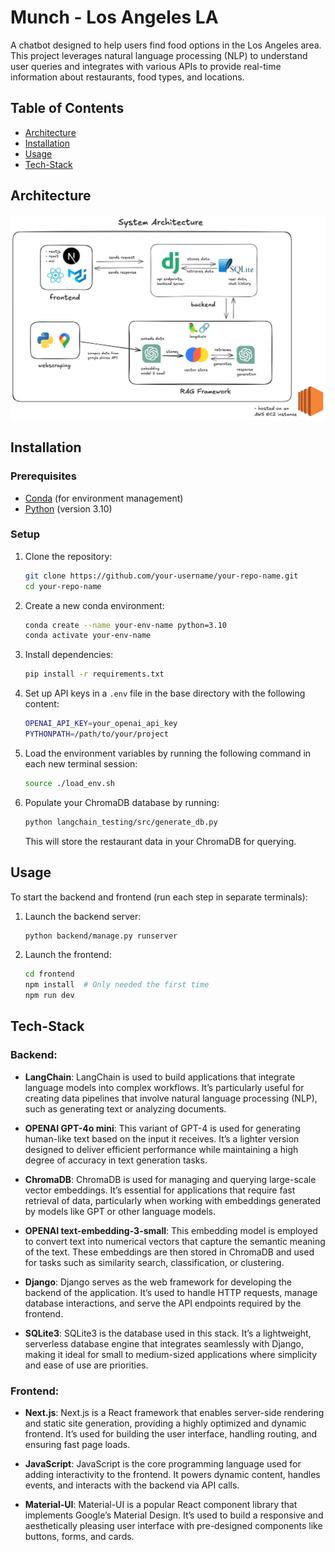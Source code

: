 # Munch - Los Angeles LA

A chatbot designed to help users find food options in the Los Angeles area. This project leverages natural language processing (NLP) to understand user queries and integrates with various APIs to provide real-time information about restaurants, food types, and locations.

## Table of Contents

- [Architecture](#architecture)
- [Installation](#installation)
- [Usage](#usage)
- [Tech-Stack](#tech-stack)

## Architecture

![MunchLA System Architecture](static/munch-la-architecture.png)

## Installation

### Prerequisites

- [Conda](https://docs.conda.io/projects/conda/en/latest/user-guide/install/index.html) (for environment management)
- [Python](https://www.python.org/downloads/) (version 3.10)

### Setup

1. Clone the repository:

   ```bash
   git clone https://github.com/your-username/your-repo-name.git
   cd your-repo-name
   ```

2. Create a new conda environment:

   ```bash
   conda create --name your-env-name python=3.10
   conda activate your-env-name
   ```

3. Install dependencies:

   ```bash
   pip install -r requirements.txt
   ```

4. Set up API keys in a `.env` file in the base directory with the following content:

   ```bash
   OPENAI_API_KEY=your_openai_api_key
   PYTHONPATH=/path/to/your/project
   ```

5. Load the environment variables by running the following command in each new terminal session:

   ```bash
   source ./load_env.sh
   ```

6. Populate your ChromaDB database by running:

   ```bash
   python langchain_testing/src/generate_db.py
   ```

   This will store the restaurant data in your ChromaDB for querying.

## Usage

To start the backend and frontend (run each step in separate terminals):

1. Launch the backend server:

   ```bash
   python backend/manage.py runserver
   ```

2. Launch the frontend:

   ```bash
   cd frontend
   npm install  # Only needed the first time
   npm run dev
   ```

## Tech-Stack

### Backend:

- **LangChain**: LangChain is used to build applications that integrate language models into complex workflows. It’s particularly useful for creating data pipelines that involve natural language processing (NLP), such as generating text or analyzing documents.

- **OPENAI GPT-4o mini**: This variant of GPT-4 is used for generating human-like text based on the input it receives. It’s a lighter version designed to deliver efficient performance while maintaining a high degree of accuracy in text generation tasks.

- **ChromaDB**: ChromaDB is used for managing and querying large-scale vector embeddings. It’s essential for applications that require fast retrieval of data, particularly when working with embeddings generated by models like GPT or other language models.

- **OPENAI text-embedding-3-small**: This embedding model is employed to convert text into numerical vectors that capture the semantic meaning of the text. These embeddings are then stored in ChromaDB and used for tasks such as similarity search, classification, or clustering.

- **Django**: Django serves as the web framework for developing the backend of the application. It’s used to handle HTTP requests, manage database interactions, and serve the API endpoints required by the frontend.

- **SQLite3**: SQLite3 is the database used in this stack. It’s a lightweight, serverless database engine that integrates seamlessly with Django, making it ideal for small to medium-sized applications where simplicity and ease of use are priorities.

### Frontend:

- **Next.js**: Next.js is a React framework that enables server-side rendering and static site generation, providing a highly optimized and dynamic frontend. It’s used for building the user interface, handling routing, and ensuring fast page loads.

- **JavaScript**: JavaScript is the core programming language used for adding interactivity to the frontend. It powers dynamic content, handles events, and interacts with the backend via API calls.

- **Material-UI**: Material-UI is a popular React component library that implements Google’s Material Design. It’s used to build a responsive and aesthetically pleasing user interface with pre-designed components like buttons, forms, and cards.
